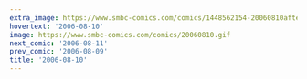 ```yaml
---
extra_image: https://www.smbc-comics.com/comics/1448562154-20060810after.png
hovertext: '2006-08-10'
image: https://www.smbc-comics.com/comics/20060810.gif
next_comic: '2006-08-11'
prev_comic: '2006-08-09'
title: '2006-08-10'
---
```


